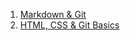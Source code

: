1. [Markdown & Git](https://github.com/Ruslan0228/rsschool-cv.git)
2. [HTML, CSS & Git Basics](https://github.com/Ruslan0228/rsschool-cv.git) 
